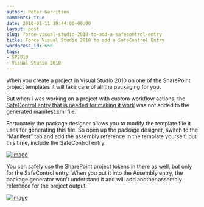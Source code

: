 ```yaml
---
author: Peter Gerritsen
comments: true
date: 2010-01-11 19:44:00+00:00
layout: post
slug: force-visual-studio-2010-to-add-a-safecontrol-entry
title: Force Visual Studio 2010 to add a SafeControl Entry
wordpress_id: 650
tags:
- SP2010
- Visual Studio 2010
---
```


When you create a project in Visual Studio 2010 on one of the SharePoint project templates it will take care of all the packaging for you. 

 

But when I was working on a project with custom workflow actions, the [SafeControl entry that is needed for making it work](http://blog.petergerritsen.nl/2010/01/11/getting-custom-workflow-activities-into-sharepoint-designer-2010/) was not added to the generated manifest.xml file. 

 

Fortunately the package designer allows you to modify the template file it uses for generating this file. So open up the package designer, switch to the “Manifest” tab and add the assembly reference in the template yourself, but this time, include the SafeControl entry: 

 

[![image](http://blog.petergerritsen.nl/wp-content/uploads/image_thumb9.png)](http://blog.petergerritsen.nl/wp-content/uploads/image_2.png)

 

You can safely use the SharePoint project tokens in there as well, but only for the SafeControl entry. When you put it into the Assembly entry, the package generator won’t understand it and will add another assembly reference for the project output:

 

[![image](http://blog.petergerritsen.nl/wp-content/uploads/image_thumb_1.png)](http://blog.petergerritsen.nl/wp-content/uploads/image_4.png)
